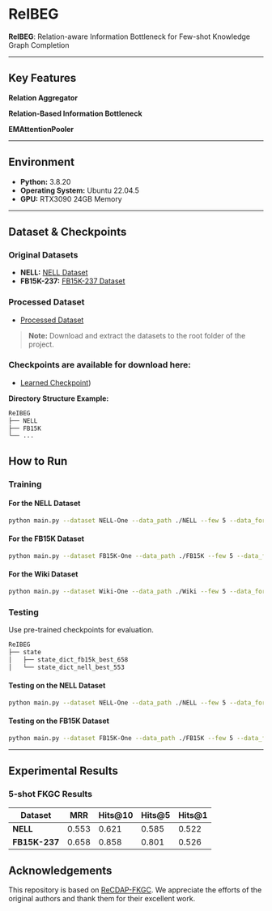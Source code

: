 # ReIBEG

**ReIBEG**: Relation-aware Information Bottleneck for Few-shot Knowledge Graph Completion

---

## Key Features

**Relation Aggregator**

**Relation-Based Information Bottleneck**

**EMAttentionPooler**

---

## Environment

- **Python:** 3.8.20
- **Operating System:** Ubuntu 22.04.5
- **GPU:** RTX3090 24GB Memory

---

## Dataset & Checkpoints

### Original Datasets

- **NELL:** [NELL Dataset](https://github.com/xwhan/One-shot-Relational-Learning)
- **FB15K-237:** [FB15K-237 Dataset](https://github.com/SongW-SW/REFORM)

### Processed Dataset

- [Processed Dataset](https://drive.google.com/drive/folders/1QQPn8-lENxaJE-ebrcAJ7-HwqPegGCRw?usp=sharing)

> **Note:** Download and extract the datasets to the root folder of the project.

### Checkpoints are available for download here:

- [Learned Checkpoint](https://drive.google.com/file/d/1zn9TmPCCUjooZsJq3LSntEDcCAT1PVul/view?usp=drive_link))

**Directory Structure Example:**

```bash
ReIBEG
├── NELL
├── FB15K
└── ...
```


## How to Run

### Training

#### For the NELL Dataset

```bash
python main.py --dataset NELL-One --data_path ./NELL --few 5 --data_form Pre-Train --prefix nell_reibeg --device 0  --batch_size 64 --g_batch 1024
```

#### For the FB15K Dataset

```bash
python main.py --dataset FB15K-One --data_path ./FB15K --few 5 --data_form Pre-Train --prefix fb15k_reibeg --weight_decay 1e-5 --device 1 --batch_size 64 --g_batch 1024
```

#### For the Wiki Dataset
```bash
python main.py --dataset Wiki-One --data_path ./Wiki --few 5 --data_form Pre-Train --prefix wiki_reibeg --device 0 --batch_size 64 --g_batch 1024
```
### Testing

Use pre-trained checkpoints for evaluation.

```bash
ReIBEG
├── state
│   ├── state_dict_fb15k_best_658
│   └── state_dict_nell_best_553
```

#### Testing on the NELL Dataset 

```bash
python main.py --dataset NELL-One --data_path ./NELL --few 5 --data_form Pre-Train --prefix state_dict_nell_best_553 --state_dict_filename state_dict_nell_best_553 --weight_decay 1e-7 --device 0 --batch_size 64 --g_batch 1024  --learning_rate 1e-3 --step test
```

#### Testing on the FB15K Dataset

```bash
python main.py --dataset FB15K-One --data_path ./FB15K --few 5 --data_form Pre-Train --prefix state_dict_fb15k_best_658 --state_dict_filename state_dict_fb15k_best_658 --weight_decay 1e-5 --device 1 --batch_size 64 --g_batch 1024 --learning_rate 5e-3 --step test
```

---

## Experimental Results

### 5-shot FKGC Results

| Dataset       | MRR   | Hits@10 | Hits@5 | Hits@1 |
|---------------|-------|---------|--------|--------|
| **NELL**      | 0.553 | 0.621   | 0.585  | 0.522  |
| **FB15K-237** | 0.658 | 0.858   | 0.801  | 0.526  |



## Acknowledgements

This repository is based on [ReCDAP-FKGC](https://github.com/hou27/ReCDAP-FKGC). We appreciate the efforts of the original authors and thank them for their excellent work.